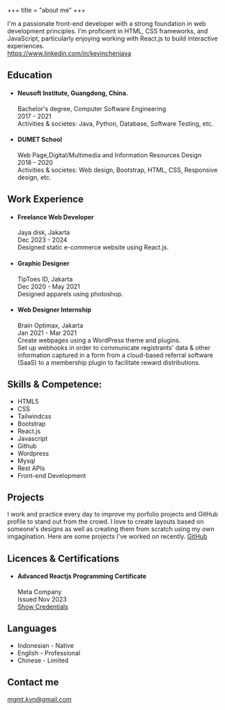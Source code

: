 +++
title = "about me"
+++

I'm a passionate front-end developer with a strong foundation in web development principles. I'm proficient in HTML, CSS frameworks, and JavaScript, particularly enjoying working with React.js to build interactive experiences.  
https://www.linkedin.com/in/kevinchenjaya

## Education

- #### Neusoft Institute, Guangdong, China.
  Bachelor's degree, Computer Software Engineering  
  2017 - 2021  
  Activities & societes: Java, Python, Database, Software Testing, etc.
- #### DUMET School
  Web Page,Digital/Multimedia and Information Resources Design  
  2018 - 2020  
  Activities & societes: Web design, Bootstrap, HTML, CSS, Responsive design, etc.

## Work Experience

- #### Freelance Web Developer

  Jaya disk, Jakarta  
  Dec 2023 - 2024  
  Designed static e-commerce website using React.js.

- #### Graphic Designer

  TipToes ID, Jakarta  
  Dec 2020 - May 2021  
  Designed apparels using photoshop.

- #### Web Designer Internship
  Brain Optimax, Jakarta  
  Jan 2021 - Mar 2021  
  Create webpages using a WordPress theme and plugins.  
  Set up webhooks in order to communicate registrants' data & other information captured in a form from a cloud-based referral software (SaaS) to a membership plugin to facilitate reward distributions.

## Skills & Competence:

- HTML5
- CSS
- Tailwindcss
- Bootstrap
- React.js
- Javascript
- Github
- Wordpress
- Mysql
- Rest APIs
- Front-end Development

## Projects

I work and practice every day to improve my porfolio projects and GitHub profile to stand out from the crowd. I love to create layouts based on someone's designs as well as creating them from scratch using my own imgagination. Here are some projects I've worked on recently. [GitHub](https://github.com/kevincjy)

## Licences & Certifications

- #### Advanced Reactjs Programming Certificate

  Meta Company  
  Issued Nov 2023  
  [Show Credentials](https://coursera.org/share/b45ee766a39981a169ed0f69436f4a70)

## Languages

- Indonesian - Native
- English - Professional
- Chinese - Limited

## Contact me

mgmt.kvn@gmail.com
